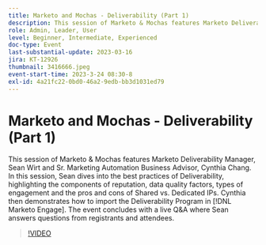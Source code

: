 ```yaml
---
title: Marketo and Mochas - Deliverability (Part 1)
description: This session of Marketo & Mochas features Marketo Deliverability Manager, Sean Wirt and Sr. Marketing Automation Business Advisor, Cynthia Chang. In this session, Sean dives into the best practices of Deliverability, highlighting the components of reputation, data quality factors, types of engagement and the pros and cons of Shared vs. Dedicated IPs. Cynthia then demonstrates how to import the Deliverability Program in [!DNL Marketo Engage]. The event concludes with a live Q&A where Sean answers questions from registrants and attendees.
role: Admin, Leader, User
level: Beginner, Intermediate, Experienced
doc-type: Event
last-substantial-update: 2023-03-16
jira: KT-12926
thumbnail: 3416666.jpeg
event-start-time: 2023-3-24 08:30-8
exl-id: 4a21fc22-0bd0-46a2-9edb-bb3d1031ed79
---
```

# Marketo and Mochas - Deliverability (Part 1)

This session of Marketo & Mochas features Marketo Deliverability Manager, Sean Wirt and Sr. Marketing Automation Business Advisor, Cynthia Chang. In this session, Sean dives into the best practices of Deliverability, highlighting the components of reputation, data quality factors, types of engagement and the pros and cons of Shared vs. Dedicated IPs. Cynthia then demonstrates how to import the Deliverability Program in [!DNL Marketo Engage]. The event concludes with a live Q&A where Sean answers questions from registrants and attendees.

>[!VIDEO](https://video.tv.adobe.com/v/3416666/?quality=12&learn=on)
